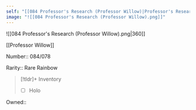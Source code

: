 ```yaml
---
self: "[[084 Professor's Research (Professor Willow)|Professor's Research]]"
image: "![[084 Professor's Research (Professor Willow).png]]"
---
```


![[084 Professor's Research (Professor Willow).png|360]]

[[Professor Willow]]

Number:: 084/078

Rarity:: Rare Rainbow

> [!tldr]+ Inventory
> - [ ] Holo

Owned:: 

